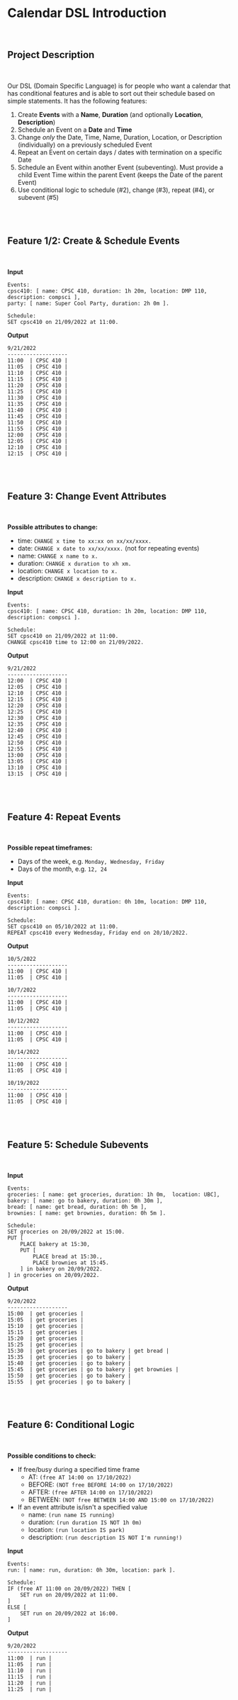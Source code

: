 # Calendar DSL Introduction

<br/>

## Project Description

<br/>

Our DSL (Domain Specific Language) is for people who want a calendar that has conditional features and is able to sort out their schedule based on simple statements. It has the following features:

1. Create **Events** with a **Name**, **Duration** (and optionally **Location**, **Description**)
2. Schedule an Event on a **Date** and **Time**
3. Change *only* the Date, Time, Name, Duration, Location, or Description (individually) on a previously scheduled Event
4. Repeat an Event on certain days / dates with termination on a specific Date
5. Schedule an Event within another Event (subeventing). Must provide a child Event Time within the parent Event (keeps the Date of the parent Event)
6. Use conditional logic to schedule (#2), change (#3), repeat (#4), or subevent (#5)

<br/>
<br/>

## Feature 1/2: Create & Schedule Events
<br/>

**Input**
```
Events:
cpsc410: [ name: CPSC 410, duration: 1h 20m, location: DMP 110, description: compsci ],
party: [ name: Super Cool Party, duration: 2h 0m ].

Schedule:
SET cpsc410 on 21/09/2022 at 11:00.
```
**Output**
```
9/21/2022
-------------------
11:00  | CPSC 410 | 
11:05  | CPSC 410 | 
11:10  | CPSC 410 | 
11:15  | CPSC 410 | 
11:20  | CPSC 410 | 
11:25  | CPSC 410 | 
11:30  | CPSC 410 | 
11:35  | CPSC 410 | 
11:40  | CPSC 410 | 
11:45  | CPSC 410 | 
11:50  | CPSC 410 | 
11:55  | CPSC 410 | 
12:00  | CPSC 410 | 
12:05  | CPSC 410 | 
12:10  | CPSC 410 | 
12:15  | CPSC 410 | 
```

<br/>
<br/>

## Feature 3: Change Event Attributes
<br/>

**Possible attributes to change:**
- time: `CHANGE x time to xx:xx on xx/xx/xxxx.`
- date: `CHANGE x date to xx/xx/xxxx.` (not for repeating events)
- name: `CHANGE x name to x.`
- duration: `CHANGE x duration to xh xm.`
- location: `CHANGE x location to x.`
- description: `CHANGE x description to x.`

**Input**
```
Events:
cpsc410: [ name: CPSC 410, duration: 1h 20m, location: DMP 110, description: compsci ].

Schedule:
SET cpsc410 on 21/09/2022 at 11:00.
CHANGE cpsc410 time to 12:00 on 21/09/2022.
```
**Output**
```
9/21/2022
-------------------
12:00  | CPSC 410 | 
12:05  | CPSC 410 | 
12:10  | CPSC 410 | 
12:15  | CPSC 410 | 
12:20  | CPSC 410 | 
12:25  | CPSC 410 | 
12:30  | CPSC 410 | 
12:35  | CPSC 410 | 
12:40  | CPSC 410 | 
12:45  | CPSC 410 | 
12:50  | CPSC 410 | 
12:55  | CPSC 410 | 
13:00  | CPSC 410 | 
13:05  | CPSC 410 | 
13:10  | CPSC 410 | 
13:15  | CPSC 410 | 
```

<br/>
<br/>

## Feature 4: Repeat Events
<br/>

**Possible repeat timeframes:**
- Days of the week, e.g. `Monday, Wednesday, Friday`
- Days of the month, e.g. `12, 24`

**Input**
```
Events:
cpsc410: [ name: CPSC 410, duration: 0h 10m, location: DMP 110, description: compsci ].

Schedule:
SET cpsc410 on 05/10/2022 at 11:00.
REPEAT cpsc410 every Wednesday, Friday end on 20/10/2022.
```
**Output**
```
10/5/2022
-------------------
11:00  | CPSC 410 | 
11:05  | CPSC 410 | 

10/7/2022
-------------------
11:00  | CPSC 410 | 
11:05  | CPSC 410 | 

10/12/2022
-------------------
11:00  | CPSC 410 | 
11:05  | CPSC 410 | 

10/14/2022
-------------------
11:00  | CPSC 410 | 
11:05  | CPSC 410 | 

10/19/2022
-------------------
11:00  | CPSC 410 | 
11:05  | CPSC 410 | 
```

<br/>
<br/>

## Feature 5: Schedule Subevents
<br/>

**Input**
```
Events:
groceries: [ name: get groceries, duration: 1h 0m,  location: UBC],
bakery: [ name: go to bakery, duration: 0h 30m ],
bread: [ name: get bread, duration: 0h 5m ],
brownies: [ name: get brownies, duration: 0h 5m ].

Schedule:
SET groceries on 20/09/2022 at 15:00.
PUT [
	PLACE bakery at 15:30,
	PUT [
		PLACE bread at 15:30.,
		PLACE brownies at 15:45.
    ] in bakery on 20/09/2022.
] in groceries on 20/09/2022.
```
**Output**
```
9/20/2022
-------------------
15:00  | get groceries | 
15:05  | get groceries | 
15:10  | get groceries | 
15:15  | get groceries | 
15:20  | get groceries | 
15:25  | get groceries | 
15:30  | get groceries | go to bakery | get bread |
15:35  | get groceries | go to bakery |
15:40  | get groceries | go to bakery |
15:45  | get groceries | go to bakery | get brownies |
15:50  | get groceries | go to bakery |
15:55  | get groceries | go to bakery |
```

<br/>
<br/>

## Feature 6: Conditional Logic
<br/>

**Possible conditions to check:**
- If free/busy during a specified time frame
	- AT: `(free AT 14:00 on 17/10/2022)`
	- BEFORE: `(NOT free BEFORE 14:00 on 17/10/2022)`
	- AFTER: `(free AFTER 14:00 on 17/10/2022)`
	- BETWEEN: `(NOT free BETWEEN 14:00 AND 15:00 on 17/10/2022)`
- If an event attribute is/isn't a specified value
	- name: `(run name IS running)`
	- duration: `(run duration IS NOT 1h 0m)`
	- location: `(run location IS park)`
	- description: `(run description IS NOT I'm running!)`

**Input**
```
Events:
run: [ name: run, duration: 0h 30m, location: park ].

Schedule:
IF (free AT 11:00 on 20/09/2022) THEN [
    SET run on 20/09/2022 at 11:00.
]
ELSE [
    SET run on 20/09/2022 at 16:00.
]
```
**Output**
```
9/20/2022
-------------------
11:00  | run | 
11:05  | run | 
11:10  | run | 
11:15  | run | 
11:20  | run | 
11:25  | run | 
```
